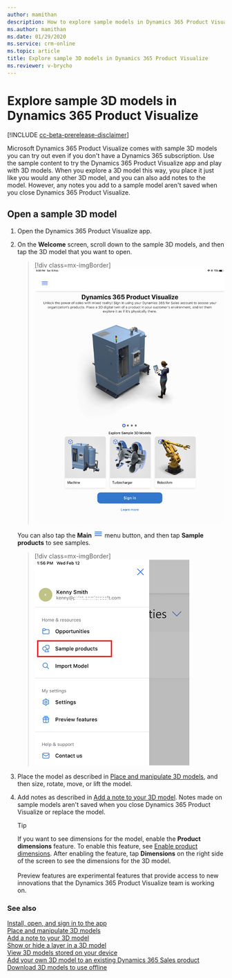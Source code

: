```yaml
---
author: mamithan
description: How to explore sample models in Dynamics 365 Product Visualize
ms.author: mamithan
ms.date: 01/29/2020
ms.service: crm-online
ms.topic: article
title: Explore sample 3D models in Dynamics 365 Product Visualize
ms.reviewer: v-brycho
---
```


# Explore sample 3D models in Dynamics 365 Product Visualize

[!INCLUDE [cc-beta-prerelease-disclaimer](../includes/cc-beta-prerelease-disclaimer.md)]

Microsoft Dynamics 365 Product Visualize comes with sample 3D models you can try out even if you don't have a Dynamics 365 subscription. Use the sample content to try the Dynamics 365 Product Visualize app and play with 3D models. When you explore a 3D model this way, you place it just like you would any other 3D model, and you can also add notes to the model. However, any notes you add to a sample model aren't saved when you close Dynamics 365 Product Visualize.

## Open a sample 3D model

1.	Open the Dynamics 365 Product Visualize app.

2.	On the **Welcome** screen, scroll down to the sample 3D models, and then tap the 3D model that you want to open.

     > [!div class=mx-imgBorder]
     > ![Welcome screen](media/welcome.png "Welcome screen")

     You can also tap the **Main** ![Main menu button](media/hamburger-icon.png "Main menu button") menu button, and then tap **Sample products** to see samples.
     
     > [!div class=mx-imgBorder]
     > ![Sample products menu item](media/sample-products-menu.png "Sample products menu item")
 
3.	Place the model as described in [Place and manipulate 3D models](manipulate-models.md), and then size, rotate, move, or lift the model.

4.	Add notes as described in [Add a note to your 3D model](add-note.md). Notes made on sample models aren't saved when you close Dynamics 365 Product Visualize or replace the model.

    > [!TIP]
    > If you want to see dimensions for the model, enable the **Product dimensions** feature. To enable this feature, see [Enable product dimensions](product-dimensions.md). After enabling the feature, tap **Dimensions** on the right side of the screen to see the dimensions for the 3D model.<br><br>Preview features are experimental features that provide access to new innovations that the Dynamics 365 Product Visualize team is working on.  

### See also

[Install, open, and sign in to the app](sign-in.md)<br>
[Place and manipulate 3D models](manipulate-models.md)<br>
[Add a note to your 3D model](add-note.md)<br>
[Show or hide a layer in a 3D model](layers.md)<br>
[View 3D models stored on your device](browse-models.md)<br>
[Add your own 3D model to an existing Dynamics 365 Sales product](add-model.md)<br>
[Download 3D models to use offline](download-models.md)

